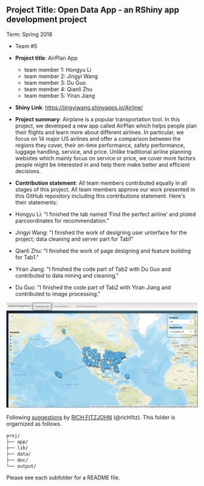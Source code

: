 ## Project Title: Open Data App - an RShiny app development project
Term: Spring 2018

+ Team #5
+ **Project title**: AirPlan App
	+ team member 1: Hongyu Li
	+ team member 2: Jingyi Wang
	+ team member 3: Du Guo
	+ team member 4: Qianli Zhu
	+ team member 5: Yiran Jiang
+ **Shiny Link**: https://jingyiwang.shinyapps.io/Airline/
+ **Project summary**: Airplane is a popular transportation tool. In this project, we developed a new app called AirPlan which helps people plan their flights and learn more about different airlines. In particular, we focus on 14 major US airlines and offer a comparison between the regions they cover, their on-time performance, safety performance, luggage handling, service, and price. Unlike traditional airline planning websites which mainly focus on service or price, we cover more factors people might be interested in and help them make better and efficient decisions.



+ **Contribution statement**: All team members contributed equally in all stages of this project. All team members approve our work presented in this GitHub repository including this contributions statement. Here's their statements:
+ Hongyu Li: "I finished the tab named ‘Find the perfect airline’ and ploted parcoordinates for recommendation."
+ Jingyi Wang: "I finished the work of designing user unterface for the project; data cleaning and server part for Tab1"
+ Qianli Zhu: "I finished the work of page designing and feature building for Tab1."
+ Yiran Jiang: "I finished the code part of Tab2 with Du Guo and contributed to data mining and cleaning."
+ Du Guo: "I finished the code part of Tab2 with Yiran Jiang and contributed to image processing."

![screenshot](doc/map.jpeg)

Following [suggestions](http://nicercode.github.io/blog/2013-04-05-projects/) by [RICH FITZJOHN](http://nicercode.github.io/about/#Team) (@richfitz). This folder is orgarnized as follows.

```
proj/
├── app/
├── lib/
├── data/
├── doc/
└── output/
```

Please see each subfolder for a README file.

